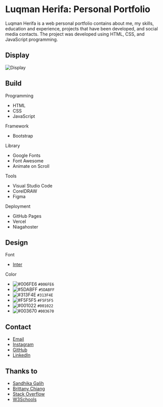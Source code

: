 # Luqman Herifa: Personal Portfolio
Luqman Herifa is a web personal portfolio contains about me, my skills, education and experience, projects that have been developed, and social media contacts. The project was developed using HTML, CSS, and JavaScript programming.

## Display
![Display](https://luqmanherifa.site/images/imgluqmanherifa.png)

## Build
Programming
  - HTML
  - CSS
  - JavaScript

Framework
  - Bootstrap

Library
  - Google Fonts
  - Font Awesome
  - Animate on Scroll

Tools
  - Visual Studio Code
  - CorelDRAW
  - Figma

Deployment
  - GitHub Pages
  - Vercel
  - Niagahoster

## Design
Font
  - [Inter](https://fonts.google.com/specimen/Inter)
  
Color
  - ![#006FE6](https://placehold.co/200x200/006FE6/006FE6.png) `#006FE6`
  - ![#5DABFF](https://placehold.co/15x15/5DABFF/5DABFF.png) `#5DABFF`
  - ![#313F4E](https://placehold.co/15x15/313F4E/313F4E.png) `#313F4E`
  - ![#F5F5F5](https://placehold.co/15x15/F5F5F5/F5F5F5.png) `#F5F5F5`
  - ![#001022](https://placehold.co/15x15/001022/001022.png) `#001022`
  - ![#003670](https://placehold.co/15x15/003670/003670.png) `#003670`
  
## Contact
  - [Email](mailto:luqmanherifa@gmail.com)
  - [Instagram](https://www.instagram.com/luqmanherifa)
  - [GitHub](https://github.com/luqmanherifa)
  - [LinkedIn](https://www.linkedin.com/in/luqmanherifa)

## Thanks to
  - [Sandhika Galih](https://github.com/sandhikagalih)
  - [Brittany Chiang](https://github.com/bchiang7)
  - [Stack Overflow](https://stackoverflow.com)
  - [W3Schools](https://www.w3schools.com)

